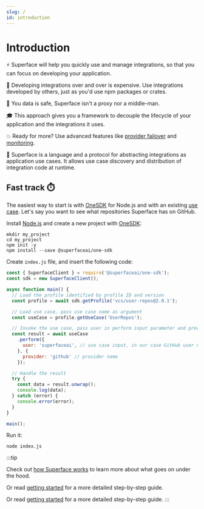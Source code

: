 ```yaml
---
slug: /
id: introduction
---
```


# Introduction

⚡️ Superface will help you quickly use and manage integrations, so that you can focus on developing your application.

💸 Developing integrations over and over is expensive. Use integrations developed by others, just as you'd use npm packages or crates.

🔐 You data is safe, Superface isn't a proxy nor a middle-man.

🎓 This approach gives you a framework to decouple the lifecycle of your application and the integrations it uses.

💥 Ready for more? Use advanced features like [provider failover](./guides/using-multiple-providers.mdx#failover) and [monitoring](./guides/integrations-monitoring.mdx).

🧐 Superface is a language and a protocol for abstracting integrations as application use cases. It allows use case discovery and distribution of integration code at runtime.

## Fast track ⏱️

The easiest way to start is with [OneSDK](https://github.com/superfaceai/one-sdk-js) for Node.js and with an existing [use case](./reference//glossary.md#usecase). Let's say you want to see what repositories Superface has on GitHub.

Install [Node.js](https://nodejs.org/en/download/) and create a new project with [OneSDK](https://github.com/superfaceai/one-sdk-js):

```shell
mkdir my_project
cd my_project
npm init -y
npm install --save @superfaceai/one-sdk
```

Create `index.js` file, and insert the following code:

```js
const { SuperfaceClient } = require('@superfaceai/one-sdk');
const sdk = new SuperfaceClient();

async function main() {
  // Load the profile identified by profile ID and version
  const profile = await sdk.getProfile('vcs/user-repos@2.0.1');

  // Load use case, pass use case name as argument
  const useCase = profile.getUseCase('UserRepos');

  // Invoke the use case, pass user in perform input parameter and provider name in perform options
  const result = await useCase
    .perform({
      user: 'superfaceai', // use case input, in our case GitHub user name
    }, {
      provider: 'github' // provider name
    });

  // Handle the result
  try {
    const data = result.unwrap();
    console.log(data);
  } catch (error) {
    console.error(error);
  }
}

main();
```

Run it:

```shell
node index.js
```

:::tip

Check out [how Superface works](./how-superface-works.mdx) to learn more about what goes on under the hood.

Or read [getting started](./getting-started.mdx) for a more detailed step-by-step guide.

Or read [getting started](./getting-started.mdx) for a more detailed step-by-step guide.
:::
